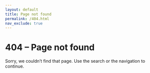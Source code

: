 ```yaml
---
layout: default
title: Page not found
permalink: /404.html
nav_exclude: true
---
```


# 404 – Page not found

Sorry, we couldn’t find that page. Use the search or the navigation to continue.
